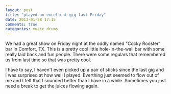```yaml
---
layout: post
title: "played an excellent gig last Friday"
date: 2013-01-28 17:15
comments: true
categories: music drums
---
```


We had a great show on Friday night at the oddly named "Cocky Rooster" bar in
Comfort, TX.  This is a pretty cool little hole-in-the-wall bar with some
really laid back and fun people.  There were some regulars that remembered us
from last time so that was pretty cool.

I have to say, I haven't even picked up a pair of sticks since the last gig and
I was surprised at how well I played.  Everthing just seemed to flow out of me
and I felt that I sounded better than I have in a while.  Sometimes you just need
a break to get the juices flowing again.
